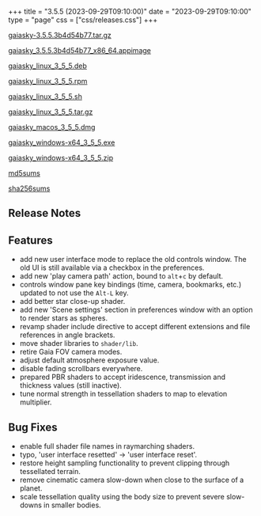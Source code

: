 +++
title = "3.5.5 (2023-09-29T09:10:00)"
date = "2023-09-29T09:10:00"
type = "page"
css = ["css/releases.css"]
+++

<section class="download-links">

<div class="package">

[gaiasky-3.5.5.3b4d54b77.tar.gz](https://gaia.ari.uni-heidelberg.de/gaiasky/releases/3.5.5.3b4d54b77/gaiasky-3.5.5.3b4d54b77.tar.gz)

</div>
<div class="package">

[gaiasky_3.5.5.3b4d54b77_x86_64.appimage](https://gaia.ari.uni-heidelberg.de/gaiasky/releases/3.5.5.3b4d54b77/gaiasky_3.5.5.3b4d54b77_x86_64.appimage)

</div>
<div class="package">

[gaiasky_linux_3_5_5.deb](https://gaia.ari.uni-heidelberg.de/gaiasky/releases/3.5.5.3b4d54b77/gaiasky_linux_3_5_5.deb)

</div>
<div class="package">

[gaiasky_linux_3_5_5.rpm](https://gaia.ari.uni-heidelberg.de/gaiasky/releases/3.5.5.3b4d54b77/gaiasky_linux_3_5_5.rpm)

</div>
<div class="package">

[gaiasky_linux_3_5_5.sh](https://gaia.ari.uni-heidelberg.de/gaiasky/releases/3.5.5.3b4d54b77/gaiasky_linux_3_5_5.sh)

</div>
<div class="package">

[gaiasky_linux_3_5_5.tar.gz](https://gaia.ari.uni-heidelberg.de/gaiasky/releases/3.5.5.3b4d54b77/gaiasky_linux_3_5_5.tar.gz)

</div>
<div class="package">

[gaiasky_macos_3_5_5.dmg](https://gaia.ari.uni-heidelberg.de/gaiasky/releases/3.5.5.3b4d54b77/gaiasky_macos_3_5_5.dmg)

</div>
<div class="package">

[gaiasky_windows-x64_3_5_5.exe](https://gaia.ari.uni-heidelberg.de/gaiasky/releases/3.5.5.3b4d54b77/gaiasky_windows-x64_3_5_5.exe)

</div>
<div class="package">

[gaiasky_windows-x64_3_5_5.zip](https://gaia.ari.uni-heidelberg.de/gaiasky/releases/3.5.5.3b4d54b77/gaiasky_windows-x64_3_5_5.zip)

</div>
<div class="package">

[md5sums](https://gaia.ari.uni-heidelberg.de/gaiasky/releases/3.5.5.3b4d54b77/md5sums)

</div>
<div class="package">

[sha256sums](https://gaia.ari.uni-heidelberg.de/gaiasky/releases/3.5.5.3b4d54b77/sha256sums)

</div>


</section>

<section class="release-notes">

# Release Notes


## Features
- add new user interface mode to replace the old controls window. The old UI is still available via a checkbox in the preferences. 
- add new 'play camera path' action, bound to `alt`+`c` by default. 
- controls window pane key bindings (time, camera, bookmarks, etc.) updated to not use the `Alt-L` key.
- add better star close-up shader.
- add new 'Scene settings' section in preferences window with an option to render stars as spheres.
- revamp shader include directive to accept different extensions and file references in angle brackets. 
- move shader libraries to `shader/lib`.
- retire Gaia FOV camera modes.
- adjust default atmosphere exposure value.
- disable fading scrollbars everywhere.
- prepared PBR shaders to accept iridescence, transmission and thickness values (still inactive).
- tune normal strength in tessellation shaders to map to elevation multiplier.

## Bug Fixes
- enable full shader file names in raymarching shaders.
- typo, 'user interface resetted' -> 'user interface reset'.
- restore height sampling functionality to prevent clipping through tessellated terrain.
- remove cinematic camera slow-down when close to the surface of a planet.
- scale tessellation quality using the body size to prevent severe slow-downs in smaller bodies.

</section>
